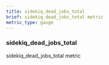 ```yaml
---
title: sidekiq_dead_jobs_total
brief: sidekiq_dead_jobs_total metric
metric_type: gauge
---
```

### sidekiq_dead_jobs_total

sidekiq_dead_jobs_total metric